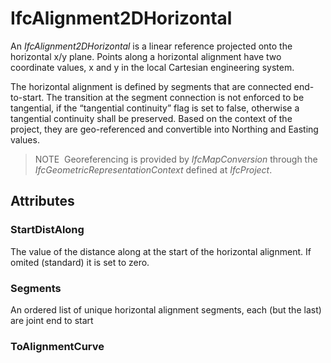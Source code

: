 # IfcAlignment2DHorizontal

An _IfcAlignment2DHorizontal_ is a linear reference projected onto the horizontal x/y plane. Points along a horizontal alignment have two coordinate values, x and y in the local Cartesian engineering system.

The horizontal alignment is defined by segments that are connected end-to-start. The transition at the segment connection is not enforced to be tangential, if the “tangential continuity” flag is set to false, otherwise a tangential continuity shall be preserved. Based on the context of the project, they are geo-referenced and convertible into Northing and Easting values.

> NOTE&nbsp; Georeferencing is provided by _IfcMapConversion_ through the _IfcGeometricRepresentationContext_ defined at _IfcProject_.

## Attributes

### StartDistAlong
The value of the distance along at the start of the horizontal alignment. If omited (standard) it is set to zero.

### Segments
An ordered list of unique horizontal alignment segments, each (but the last) are joint end to start

### ToAlignmentCurve

